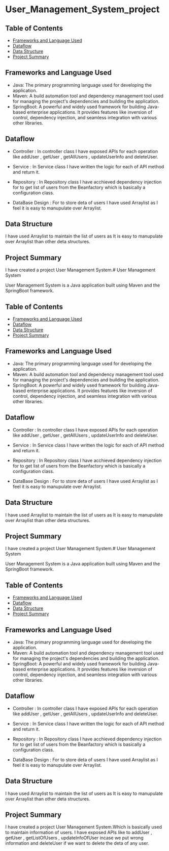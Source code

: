 # User_Management_System_project
## Table of Contents

- [Frameworks and Language Used](#frameworks-and-language-used)
- [Dataflow](#dataflow)
- [Data Structure](#data-structure)
- [Project Summary](#project-summary)

## Frameworks and Language Used

- Java: The primary programming language used for developing the application.
- Maven: A build automation tool and dependency management tool used for managing the project's dependencies and building the application.
- SpringBoot: A powerful and widely used framework for building Java-based enterprise applications. It provides features like inversion of control, dependency injection, and seamless integration with various other libraries.

## Dataflow
* Controller : In controller class I have exposed APIs for each operation like addUser , getUser , getAllUsers , updateUserInfo and deleteUser.

* Service : In Service class I have written the logic for each of API method and return it.

* Repository : In Repository class I have acchieved dependency injection for to get list of users from the Beanfactory which is basically a configuration class.

* DataBase Design : For to store deta of users I have used Arraylist as I feel it is easy to manupulate over Arraylist.

## Data Structure

 I have used Arraylist to maintain the list of users as It is easy to manupulate over Arraylist than other deta structures.

## Project Summary

I have created a project User Management System.# User Management System

User Management System is a Java application built using Maven and the SpringBoot framework.

## Table of Contents

- [Frameworks and Language Used](#frameworks-and-language-used)
- [Dataflow](#dataflow)
- [Data Structure](#data-structure)
- [Project Summary](#project-summary)

## Frameworks and Language Used

- Java: The primary programming language used for developing the application.
- Maven: A build automation tool and dependency management tool used for managing the project's dependencies and building the application.
- SpringBoot: A powerful and widely used framework for building Java-based enterprise applications. It provides features like inversion of control, dependency injection, and seamless integration with various other libraries.

## Dataflow
* Controller : In controller class I have exposed APIs for each operation like addUser , getUser , getAllUsers , updateUserInfo and deleteUser.

* Service : In Service class I have written the logic for each of API method and return it.

* Repository : In Repository class I have acchieved dependency injection for to get list of users from the Beanfactory which is basically a configuration class.

* DataBase Design : For to store deta of users I have used Arraylist as I feel it is easy to manupulate over Arraylist.

## Data Structure

 I have used Arraylist to maintain the list of users as It is easy to manupulate over Arraylist than other deta structures.

## Project Summary

I have created a project User Management System.# User Management System

User Management System is a Java application built using Maven and the SpringBoot framework.

## Table of Contents

- [Frameworks and Language Used](#frameworks-and-language-used)
- [Dataflow](#dataflow)
- [Data Structure](#data-structure)
- [Project Summary](#project-summary)

## Frameworks and Language Used

- Java: The primary programming language used for developing the application.
- Maven: A build automation tool and dependency management tool used for managing the project's dependencies and building the application.
- SpringBoot: A powerful and widely used framework for building Java-based enterprise applications. It provides features like inversion of control, dependency injection, and seamless integration with various other libraries.

## Dataflow
* Controller : In controller class I have exposed APIs for each operation like addUser , getUser , getAllUsers , updateUserInfo and deleteUser.

* Service : In Service class I have written the logic for each of API method and return it.

* Repository : In Repository class I have acchieved dependency injection for to get list of users from the Beanfactory which is basically a configuration class.

* DataBase Design : For to store deta of users I have used Arraylist as I feel it is easy to manupulate over Arraylist.

## Data Structure

 I have used Arraylist to maintain the list of users as It is easy to manupulate over Arraylist than other deta structures.

## Project Summary

I have created a project User Management System.Which is basically used to maintain information of users. I have exposed APIs like to addUser , getUser , getListOfUsers ,  updateInfoOfUser incase we put wrong information and deleteUser if we want to delete the deta of any user.
